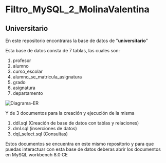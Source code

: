 # Filtro_MySQL_2_MolinaValentina

## Universitario

En este repositorio encontraras la base de datos de "**universitario**" 

Esta base de datos consta de 7 tablas, las cuales son:
1. profesor
2. alumno
3. curso_escolar
4. alumno_se_matricula_asignatura
5. grado
6. asignatura
7. departamento
   
![Diagrama-ER](https://github.com/user-attachments/assets/c4dcfaeb-30b9-4db1-ad73-ae65192044a2)

Y de 3 documentos para la creación y ejecución de la misma 

1. ddl.sql (Creación de base de datos con tablas y relaciones)
2. dml.sql (inserciones de datos)
3. dql_select.sql (Consultas)

Estos documentos se encuentra en este mismo repositorio y para que puedas interactuar con esta base de datos deberas abrir los  documentos en MySQL workbench 8.0 CE

